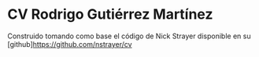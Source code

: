 # CV Rodrigo Gutiérrez Martínez
Construido tomando como base el código de Nick Strayer disponible en su [github]https://github.com/nstrayer/cv
